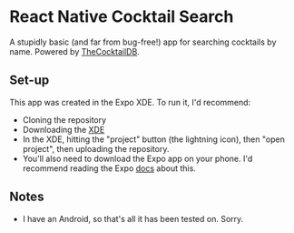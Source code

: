 # React Native Cocktail Search
A stupidly basic (and far from bug-free!) app for searching cocktails by name. Powered by [TheCocktailDB](http://www.thecocktaildb.com/).

## Set-up
This app was created in the Expo XDE. To run it, I'd recommend:
+ Cloning the repository
+ Downloading the [XDE](https://expo.io/)
+ In the XDE, hitting the "project" button (the lightning icon), then "open project", then uploading the repository.
+ You'll also need to download the Expo app on your phone. I'd recommend reading the Expo [docs](https://docs.expo.io/versions/v19.0.0/guides/up-and-running.html) about this.

## Notes
+ I have an Android, so that's all it has been tested on. Sorry.
